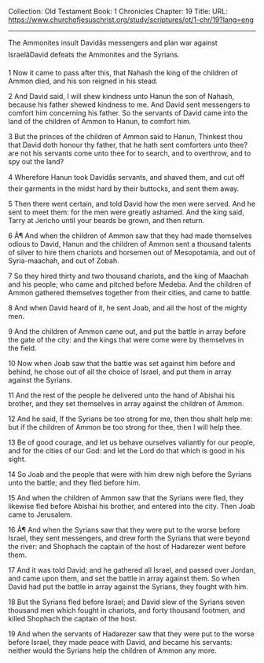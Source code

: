 Collection: Old Testament
Book: 1 Chronicles
Chapter: 19
Title: 
URL: https://www.churchofjesuschrist.org/study/scriptures/ot/1-chr/19?lang=eng

---

The Ammonites insult Davidâs messengers and plan war against IsraelâDavid defeats the Ammonites and the Syrians.

1 Now it came to pass after this, that Nahash the king of the children of Ammon died, and his son reigned in his stead.

2 And David said, I will shew kindness unto Hanun the son of Nahash, because his father shewed kindness to me. And David sent messengers to comfort him concerning his father. So the servants of David came into the land of the children of Ammon to Hanun, to comfort him.

3 But the princes of the children of Ammon said to Hanun, Thinkest thou that David doth honour thy father, that he hath sent comforters unto thee? are not his servants come unto thee for to search, and to overthrow, and to spy out the land?

4 Wherefore Hanun took Davidâs servants, and shaved them, and cut off their garments in the midst hard by their buttocks, and sent them away.

5 Then there went certain, and told David how the men were served. And he sent to meet them: for the men were greatly ashamed. And the king said, Tarry at Jericho until your beards be grown, and then return.

6 Â¶ And when the children of Ammon saw that they had made themselves odious to David, Hanun and the children of Ammon sent a thousand talents of silver to hire them chariots and horsemen out of Mesopotamia, and out of Syria-maachah, and out of Zobah.

7 So they hired thirty and two thousand chariots, and the king of Maachah and his people; who came and pitched before Medeba. And the children of Ammon gathered themselves together from their cities, and came to battle.

8 And when David heard of it, he sent Joab, and all the host of the mighty men.

9 And the children of Ammon came out, and put the battle in array before the gate of the city: and the kings that were come were by themselves in the field.

10 Now when Joab saw that the battle was set against him before and behind, he chose out of all the choice of Israel, and put them in array against the Syrians.

11 And the rest of the people he delivered unto the hand of Abishai his brother, and they set themselves in array against the children of Ammon.

12 And he said, If the Syrians be too strong for me, then thou shalt help me: but if the children of Ammon be too strong for thee, then I will help thee.

13 Be of good courage, and let us behave ourselves valiantly for our people, and for the cities of our God: and let the Lord do that which is good in his sight.

14 So Joab and the people that were with him drew nigh before the Syrians unto the battle; and they fled before him.

15 And when the children of Ammon saw that the Syrians were fled, they likewise fled before Abishai his brother, and entered into the city. Then Joab came to Jerusalem.

16 Â¶ And when the Syrians saw that they were put to the worse before Israel, they sent messengers, and drew forth the Syrians that were beyond the river: and Shophach the captain of the host of Hadarezer went before them.

17 And it was told David; and he gathered all Israel, and passed over Jordan, and came upon them, and set the battle in array against them. So when David had put the battle in array against the Syrians, they fought with him.

18 But the Syrians fled before Israel; and David slew of the Syrians seven thousand men which fought in chariots, and forty thousand footmen, and killed Shophach the captain of the host.

19 And when the servants of Hadarezer saw that they were put to the worse before Israel, they made peace with David, and became his servants: neither would the Syrians help the children of Ammon any more.
